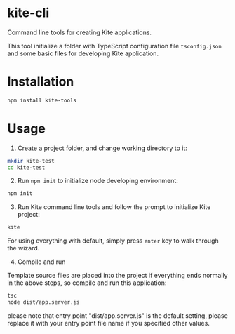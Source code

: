 # kite-cli
Command line tools for creating Kite applications.

This tool initialize a folder with TypeScript configuration file `tsconfig.json`
and some basic files for developing Kite application.

# Installation

```sh
npm install kite-tools
```

# Usage

1. Create a project folder, and change working directory to it:

```sh
mkdir kite-test
cd kite-test
```

2. Run `npm init` to initialize node developing environment:

```sh
npm init
```

3. Run Kite command line tools and follow the prompt to initialize Kite project:

```sh
kite
```

For using everything with default, simply press `enter` key to walk through the wizard.

4. Compile and run

Template source files are placed into the project if everything ends normally in the 
above steps, so compile and run this application:

```sh
tsc
node dist/app.server.js
```

please note that entry point "dist/app.server.js" is the default setting, 
please replace it with your entry point file name if you specified other values.
